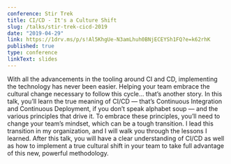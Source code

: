 ```yaml
---
conference: Stir Trek
title: CI/CD - It's a Culture Shift
slug: /talks/stir-trek-cicd-2019
date: "2019-04-29"
link: https://1drv.ms/p/s!Al5KhgUe-N3amLhuh0BNjECEYSh1FQ?e=k62rhK
published: true
type: conference
linkText: slides
---
```


With all the advancements in the tooling around CI and CD, implementing the technology has never been easier. Helping your team embrace the cultural change necessary to follow this cycle… that’s another story. In this talk, you’ll learn the true meaning of CI/CD — that’s Continuous Integration and Continuous Deployment, if you don’t speak alphabet soup — and the various principles that drive it. To embrace these principles, you’ll need to change your team’s mindset, which can be a tough transition. I lead this transition in my organization, and I will walk you through the lessons I learned. After this talk, you will have a clear understanding of CI/CD as well as how to implement a true cultural shift in your team to take full advantage of this new, powerful methodology.
